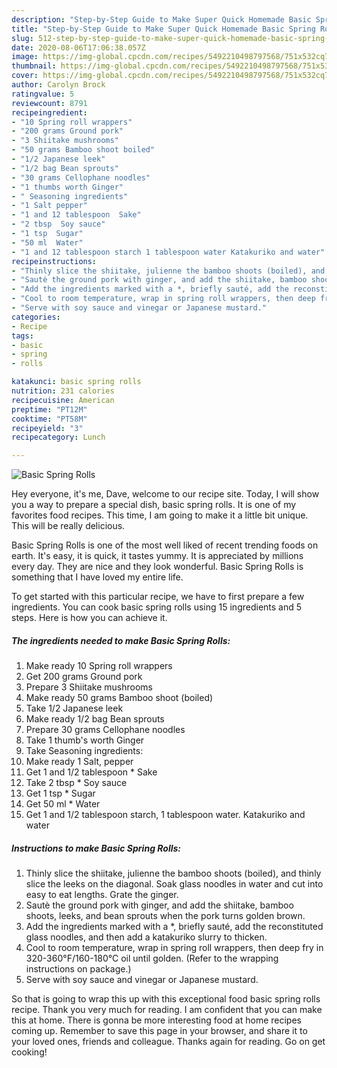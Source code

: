 ```yaml
---
description: "Step-by-Step Guide to Make Super Quick Homemade Basic Spring Rolls"
title: "Step-by-Step Guide to Make Super Quick Homemade Basic Spring Rolls"
slug: 512-step-by-step-guide-to-make-super-quick-homemade-basic-spring-rolls
date: 2020-08-06T17:06:38.057Z
image: https://img-global.cpcdn.com/recipes/5492210498797568/751x532cq70/basic-spring-rolls-recipe-main-photo.jpg
thumbnail: https://img-global.cpcdn.com/recipes/5492210498797568/751x532cq70/basic-spring-rolls-recipe-main-photo.jpg
cover: https://img-global.cpcdn.com/recipes/5492210498797568/751x532cq70/basic-spring-rolls-recipe-main-photo.jpg
author: Carolyn Brock
ratingvalue: 5
reviewcount: 8791
recipeingredient:
- "10 Spring roll wrappers"
- "200 grams Ground pork"
- "3 Shiitake mushrooms"
- "50 grams Bamboo shoot boiled"
- "1/2 Japanese leek"
- "1/2 bag Bean sprouts"
- "30 grams Cellophane noodles"
- "1 thumbs worth Ginger"
- " Seasoning ingredients"
- "1 Salt pepper"
- "1 and 12 tablespoon  Sake"
- "2 tbsp  Soy sauce"
- "1 tsp  Sugar"
- "50 ml  Water"
- "1 and 12 tablespoon starch 1 tablespoon water Katakuriko and water"
recipeinstructions:
- "Thinly slice the shiitake, julienne the bamboo shoots (boiled), and thinly slice the leeks on the diagonal. Soak glass noodles in water and cut into easy to eat lengths. Grate the ginger."
- "Sautè the ground pork with ginger, and add the shiitake, bamboo shoots, leeks, and bean sprouts when the pork turns golden brown."
- "Add the ingredients marked with a *, briefly sauté, add the reconstituted glass noodles, and then add a katakuriko slurry to thicken."
- "Cool to room temperature, wrap in spring roll wrappers, then deep fry in 320-360°F/160-180°C oil until golden. (Refer to the wrapping instructions on package.)"
- "Serve with soy sauce and vinegar or Japanese mustard."
categories:
- Recipe
tags:
- basic
- spring
- rolls

katakunci: basic spring rolls 
nutrition: 231 calories
recipecuisine: American
preptime: "PT12M"
cooktime: "PT58M"
recipeyield: "3"
recipecategory: Lunch

---
```



![Basic Spring Rolls](https://img-global.cpcdn.com/recipes/5492210498797568/751x532cq70/basic-spring-rolls-recipe-main-photo.jpg)

Hey everyone, it's me, Dave, welcome to our recipe site. Today, I will show you a way to prepare a special dish, basic spring rolls. It is one of my favorites food recipes. This time, I am going to make it a little bit unique. This will be really delicious.

Basic Spring Rolls is one of the most well liked of recent trending foods on earth. It's easy, it is quick, it tastes yummy. It is appreciated by millions every day. They are nice and they look wonderful. Basic Spring Rolls is something that I have loved my entire life.




To get started with this particular recipe, we have to first prepare a few ingredients. You can cook basic spring rolls using 15 ingredients and 5 steps. Here is how you can achieve it.

<!--inarticleads1-->

##### The ingredients needed to make Basic Spring Rolls:

1. Make ready 10 Spring roll wrappers
1. Get 200 grams Ground pork
1. Prepare 3 Shiitake mushrooms
1. Make ready 50 grams Bamboo shoot (boiled)
1. Take 1/2 Japanese leek
1. Make ready 1/2 bag Bean sprouts
1. Prepare 30 grams Cellophane noodles
1. Take 1 thumb&#39;s worth Ginger
1. Take  Seasoning ingredients:
1. Make ready 1 Salt, pepper
1. Get 1 and 1/2 tablespoon * Sake
1. Take 2 tbsp * Soy sauce
1. Get 1 tsp * Sugar
1. Get 50 ml * Water
1. Get 1 and 1/2 tablespoon starch, 1 tablespoon water. Katakuriko and water




<!--inarticleads2-->

##### Instructions to make Basic Spring Rolls:

1. Thinly slice the shiitake, julienne the bamboo shoots (boiled), and thinly slice the leeks on the diagonal. Soak glass noodles in water and cut into easy to eat lengths. Grate the ginger.
1. Sautè the ground pork with ginger, and add the shiitake, bamboo shoots, leeks, and bean sprouts when the pork turns golden brown.
1. Add the ingredients marked with a *, briefly sauté, add the reconstituted glass noodles, and then add a katakuriko slurry to thicken.
1. Cool to room temperature, wrap in spring roll wrappers, then deep fry in 320-360°F/160-180°C oil until golden. (Refer to the wrapping instructions on package.)
1. Serve with soy sauce and vinegar or Japanese mustard.




So that is going to wrap this up with this exceptional food basic spring rolls recipe. Thank you very much for reading. I am confident that you can make this at home. There is gonna be more interesting food at home recipes coming up. Remember to save this page in your browser, and share it to your loved ones, friends and colleague. Thanks again for reading. Go on get cooking!
